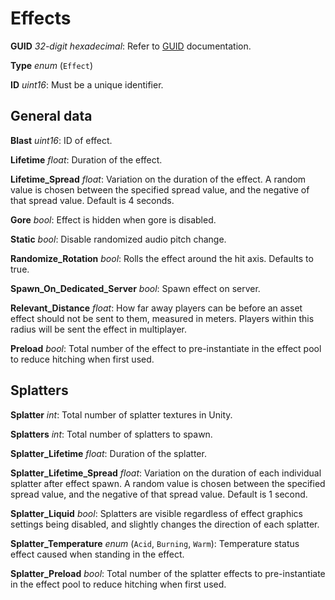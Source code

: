 Effects
=======

**GUID** *32-digit hexadecimal*: Refer to [GUID](GUID.md) documentation.

**Type** *enum* (`Effect`)

**ID** *uint16*: Must be a unique identifier.

General data
------------

**Blast** *uint16*: ID of effect.

**Lifetime** *float*: Duration of the effect.

**Lifetime_Spread** *float*: Variation on the duration of the effect. A random value is chosen between the specified spread value, and the negative of that spread value. Default is 4 seconds.

**Gore** *bool*: Effect is hidden when gore is disabled.

**Static** *bool*: Disable randomized audio pitch change.

**Randomize_Rotation** *bool*: Rolls the effect around the hit axis. Defaults to true.

**Spawn_On_Dedicated_Server** *bool*: Spawn effect on server.

**Relevant_Distance** *float*: How far away players can be before an asset effect should not be sent to them, measured in meters. Players within this radius will be sent the effect in multiplayer.

**Preload** *bool*: Total number of the effect to pre-instantiate in the effect pool to reduce hitching when first used.

Splatters
---------

**Splatter** *int*: Total number of splatter textures in Unity.

**Splatters** *int*: Total number of splatters to spawn.

**Splatter_Lifetime** *float*: Duration of the splatter.

**Splatter_Lifetime_Spread** *float*: Variation on the duration of each individual splatter after effect spawn. A random value is chosen between the specified spread value, and the negative of that spread value. Default is 1 second.

**Splatter_Liquid** *bool*: Splatters are visible regardless of effect graphics settings being disabled, and slightly changes the direction of each splatter.

**Splatter_Temperature** *enum* (`Acid`, `Burning`, `Warm`): Temperature status effect caused when standing in the effect.

**Splatter_Preload** *bool*: Total number of the splatter effects to pre-instantiate in the effect pool to reduce hitching when first used.
